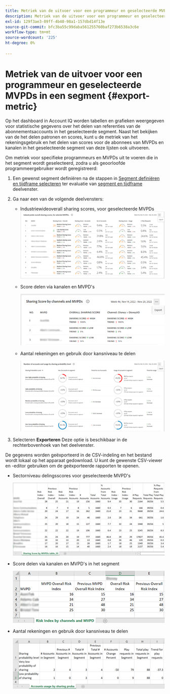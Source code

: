 ```yaml
---
title: Metriek van de uitvoer voor een programmeur en geselecteerde MVPDs in een segment
description: Metriek van de uitvoer voor een programmeur en geselecteerde MVPDs in een segment
exl-id: 129f3ae3-09ff-4b40-98a1-157dbd14f13e
source-git-commit: bfc3ba55c99daba561255760baf273b6538a3c6e
workflow-type: tm+mt
source-wordcount: '225'
ht-degree: 0%

---
```


# Metriek van de uitvoer voor een programmeur en geselecteerde MVPDs in een segment {#export-metric}

Op het dashboard in Account IQ worden tabellen en grafieken weergegeven voor statistische gegevens over het delen van referenties van de abonnementsaccounts in het geselecteerde segment. Naast het bekijken van de het delen patronen en scores, kunt u de metriek van het rekeningsgebruik en het delen van scores voor de abonnees van MVPDs en kanalen in het geselecteerde segment van deze lijsten ook uitvoeren.

Om metriek voor specifieke programmeurs en MVPDs uit te voeren die in het segment wordt geselecteerd, zodra u als geoorloofde programmeergebruiker wordt geregistreerd:

1. Een gewenst segment definiëren na de stappen in [Segment definiëren en tijdframe selecteren](/help/AccountIQ/howto-select-segment-timeframe.md) ter evaluatie van [segment en tijdframe](/help/AccountIQ/segments-timeframe.md) deelvenster.

1. Ga naar een van de volgende deelvensters:

   * Industriewideoverall sharing scores, voor geselecteerde MVPDs
      ![](assets/ind-sharpanel-export-option.png)

   * Score delen via kanalen en MVPD&#39;s

      ![](assets/sharscorepanel-export-option.png)

   * Aantal rekeningen en gebruik door kansniveau te delen

      ![](assets/usage-panel-export-option.png)

1. Selecteren **Exporteren** Deze optie is beschikbaar in de rechterbovenhoek van het deelvenster.

De gegevens worden geëxporteerd in de CSV-indeling en het bestand wordt lokaal op het apparaat gedownload. U kunt de gewenste CSV-viewer en -editor gebruiken om de geëxporteerde rapporten te openen.

* Sectorniveau delingsscores voor geselecteerde MVPD&#39;s

   ![](assets/export-ind-sharing-score.png)

* Score delen via kanalen en MVPD&#39;s in het segment

   ![](assets/export-risk-index-by-mvpdchannels.png)

* Aantal rekeningen en gebruik door kansniveau te delen

   ![](assets/export-acc-usage.png)

